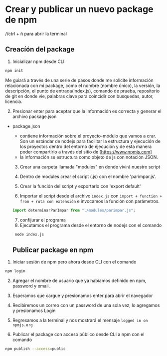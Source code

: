 # Crear y publicar un nuevo package de npm
//ctrl + ñ para abrir la terminal
## Creacíón del package
1. Inicializar npm desde CLI
````sh
npm init
````
Me guiará a través de una serie de pasos donde me solicite información relacionada con mi package, como el nombre (nombre único), la versión, la descripción, el punto de entrada(index.js), comando de prueba, repositorio  de git en donde vie, palabras clave para coincidir con busquedas, autor, licencia.

2. Presionar enter para aceptar que la información es correcta y generar el archivo package.json
 * package.json
    - contiene información sobre el proyecto-módulo que vamos a crar. Son un estándar de nodejs para facilitar la estructura y ejecución de los proyectos dentro del entorno de ejecución y de esta manera poder compartirlo a través del sitio de [https://www.npmjs.com]
    - la información se estructura como objeto de js con notación JSON.
    
    3. Crear una carpeta llamada "modules" en donde vivirá nuestro script
    4. Dentro de modules crear el script (.js) con el nombre 'parimpar.js'.

    5. Crear la función del script y exportarlo con 'export default'
    6. Importar el script desde el archivo `index.js` con `import + function + from + ruta con extensión` e invocamos la función con parámetros.
    ```javascript
    import determinarParImpar from "./modules/parimpar.js";
    ```
    7. confijurar el programa 
    7. Ejecutamos el programa desde el entorno de nodejs con el comando 
    ````sh
     node index.js
    ````

   ## Publicar package en npm
1. Iniciar sesión de npm pero ahora desde CLI con el comando
```sh
npm login
```
2. Agregar el nombre de usuario que ya habíamos definido en npm, password y email.

2. Esperamos que cargue y presionamos enter para abrir el navegador
3. Recibiremos un correo con un password de una sola vez, lo agregamos y presionamos Login
4. Regresamos a la terminal y nos mostrará el mensaje `logged in on npmjs.org`
5. Publicar el package con acceso público desde CLI a npm con el comando 
```sh
npm publish --access=public
```